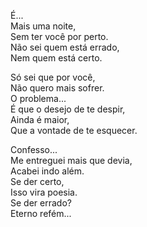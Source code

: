 É...  
Mais uma noite,  
Sem ter você por perto.  
Não sei quem está errado,  
Nem quem está certo.  

Só sei que por você,  
Não quero mais sofrer.  
O problema...  
É que o desejo de te despir,  
Ainda é maior,  
Que a vontade de te esquecer.  

Confesso...  
Me entreguei mais que devia,  
Acabei indo além.  
Se der certo,  
Isso vira poesia.  
Se der errado?  
Eterno refém...  
